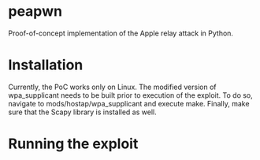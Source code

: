 peapwn
======

Proof-of-concept implementation of the Apple relay attack in Python. 


Installation
============

Currently, the PoC works only on Linux. The modified version of wpa_supplicant needs to be built prior to execution of the exploit. To do so, navigate to mods/hostap/wpa_supplicant and execute make. Finally, make sure that the Scapy library is installed as well.


Running the exploit
===================

